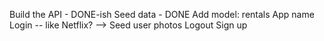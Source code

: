 Build the API - DONE-ish
Seed data - DONE
Add model: rentals
App name
Login -- like Netflix? --> Seed user photos
Logout
Sign up
